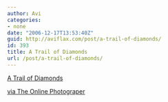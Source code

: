 ```yaml
---
author: Avi
categories:
- none
date: "2006-12-17T13:53:40Z"
guid: http://aviflax.com/post/a-trail-of-diamonds/
id: 393
title: A Trail of Diamonds
url: /post/a-trail-of-diamonds/
---
```

[A Trail of Diamonds](http://www.foreignpolicy.com/issue_septoct_2005_fix/photoessay/diamondspage1.html)

[via The Online Photograper](http://theonlinephotographer.blogspot.com/2006/12/trail-of-diamonds_14.html)